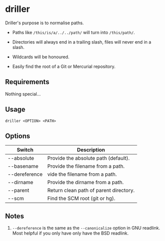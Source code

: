 # driller

Driller's purpose is to normalise paths.

- Paths like `/this/is/a/../../path/` will turn into `/this/path/`.

- Directories will always end in a trailing slash, files will never end in a slash.

- Wildcards will be honoured.

- Easily find the root of a Git or Mercurial repository.


## Requirements

Nothing special...


## Usage

`driller <OPTION> <PATH>`


## Options

| Switch        | Description                             |
|---------------|-----------------------------------------|
| --absolute    | Provide the absolute path (default).    |
| --basename    | Provide the filename from a path.       |
| --dereference | vide the filename from a path.          |
| --dirname     | Provide the dirname from a path.        |
| --parent      | Return clean path of parent directory.  |
| --scm         | Find the SCM root (git or hg).          |


## Notes

1. `--dereference` is the same as the `--canonicalize` option in GNU readlink. Most helpful if you only have only have the BSD readlink.
